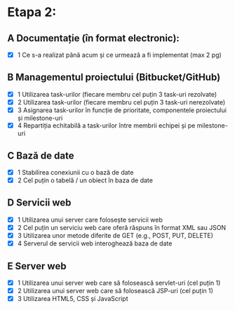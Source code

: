 # Etapa 2:

## A Documentație (în format electronic):
- [x] 1 Ce s-a realizat până acum și ce urmează a fi implementat (max 2 pg)

## B Managementul proiectului (Bitbucket/GitHub)
- [x] 1 Utilizarea task-urilor (fiecare membru cel puțin 3 task-uri rezolvate)
- [x] 2 Utilizarea task-urilor (fiecare membru cel puțin 3 task-uri nerezolvate)
- [x] 3 Asignarea task-urilor în funcție de prioritate, componentele proiectului și milestone-uri
- [x] 4 Repartiția echitabilă a task-urilor între membrii echipei și pe milestone-uri

## C Bază de date
- [x] 1 Stabilirea conexiunii cu o bază de date
- [x] 2 Cel puțin o tabelă / un obiect în baza de date

## D Servicii web
- [x] 1 Utilizarea unui server care folosește servicii web
- [x] 2 Cel puțin un serviciu web care oferă răspuns în format XML sau JSON
- [x] 3 Utilizarea unor metode diferite de GET (e.g., POST, PUT, DELETE)
- [x] 4 Serverul de servicii web interoghează baza de date

## E Server web
- [x] 1 Utilizarea unui server web care să folosească servlet-uri (cel puțin 1)
- [x] 2 Utilizarea unui server web care să folosească JSP-uri (cel puțin 1)
- [x] 3 Utilizarea HTML5, CSS și JavaScript
